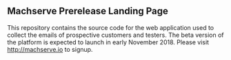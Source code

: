 ## Machserve Prerelease Landing Page

This repository contains the source code for the web application used to collect the emails of prospective customers and testers.
The beta version of the platform is expected to launch in early November 2018.
Please visit http://machserve.io to signup.
